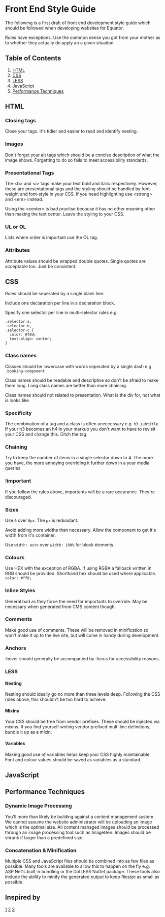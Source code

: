 # Front End Style Guide

The following is a first draft of front end development style guide which should be followed when developing websites for Equator.

Rules have exceptions. Use the common sense you got from your mother as to whether they actually do apply an a given situation. 

## Table of Contents

1. [HTML](#html)
2. [CSS](#css)
3. [LESS](#less)
3. [JavaScript](#javascript)
4. [Performance Techniques](#perf)

<a id="#html"></a>
## HTML

### Closing tags
Close your tags. It's tidier and easier to read and identify nesting.

### Images
Don't forget your alt tags which should be a concise description of what the image shows. Forgetting to do so fails to meet accessibility standards.   

### Presentational Tags

The &lt;b&gt; and &lt;i&gt; tags make your text bold and italic respectively. However, these are presentational tags and the styling should be handled by font-weight and font-style in your CSS. If you need highlighting use &lt;strong&gt; and &lt;em&gt; instead.

Using the &lt;center&gt; is bad practise because it has no other meaning other than making the text center. Leave the styling to your CSS.

### UL or OL

Lists where order is important use the OL tag. 

### Attributes ###

Attribute values should be wrapped double quotes. Single quotes are acceptable too. Just be consistent. 

<a id="#css"></a>
## CSS

Rules should be seperated by a single blank line.

Include one declaration per line in a declaration block.

Specify one selector per line in multi-selector rules e.g.

    .selector-a,
    .selector-b,
    .selector-c {
      color: #f0d;
      text-align: center;
    }

### Class names

Classes should be lowercase with words seperated by a single dash e.g. `.booking-component`
    
Class names should be readable and descriptive so don't be afraid to make them long. Long class names are better than more chaining.

Class names should not related to presentation. What is the div for, not what is looks like.

### Specificity

The combination of a tag and a class is often uneccessary e.g. `h3.subtitle`. If your h3 becomes an h4 in your markup you don't want to have to revisit your CSS and change this. Ditch the tag.

### Chaining

Try to keep the number of items in a single selector down to 4. The more you have, the more annoying overriding it further down in a your media queries.

### !important

If you follow the rules above, importants will be a rare occurance. They're discouraged.

### Sizes

Use `0` over `0px`. The `px` is redundant.

Avoid adding more widths than necessary. Allow the component to get it's width from it's container. 

Use `width: auto` over `width: 100%` for block elements. 

### Colours

Use HEX with the exception of RGBA. If using RGBA a fallback written in RGB should be provided. Shorthand hex should be used where applicable. `color: #ff0;`

### Inline Styles

General bad as they force the need for importants to override. May be necessary when generated from CMS content though. 
### Comments

Make good use of comments. These will be removed in minification so won't make it up to the live site, but will come in handy during development.

### Anchors

:hover should generally be accompanied by :focus for accessibility reasons.

<a id="#less"></a>
### LESS

#### Nesting

Nesting should ideally go no more than three levels deep. Following the CSS rules above, this shouldn't be too hard to achieve. 

#### Mixins

Your CSS should be free from vendor prefixes. These should be injected via mixins. If you find yourself writing vendor prefixed multi line definitions, bundle it up as a mixin.

#### Variables

Making good use of variables helps keep your CSS highly maintainable. Font and colour values should be saved as variables as a standard.

<a id="#javascript"></a>
## JavaScript

<a id="#perf"></a>
## Performance Techniques

### Dynamic Image Processing

You'll more than likely be building against a content management system. We cannot assume the website administrator will be uploading an image which is the optimal size. All content managed images should be processed through an image processing tool such as ImageGen. Images should be shrunk if larger than a predefined size. 

### Concatenation & Minification

Multiple CSS and JavaScript files should be combined into as few files as possible. Many tools are available to allow this to happen on the fly e.g. ASP.Net's built in bundling or the DotLESS NuGet package. These tools also include the ability to minify the generated output to keep filesize as small as possible. 

## Inspired by 

[1](https://github.com/ginatrapani/ThinkUp/wiki/Code-Style-Guide:-CSS)
[2](http://csswizardry.com/2012/04/my-html-css-coding-style/)
[3](https://github.com/necolas/idiomatic-css)
